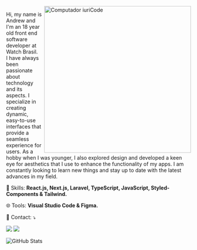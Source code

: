 <img src="https://raw.githubusercontent.com/MicaelliMedeiros/micaellimedeiros/master/image/computer-illustration.png" min-width="400px" max-width="400px" width="400px" align="right" alt="Computador iuriCode">

<p align="left"> 
  Hi, my name is Andrew and I'm an 18 year old front end software developer at Watch Brasil</strong>.<br>
  I have always been passionate about technology and its aspects. I specialize in creating dynamic,
  easy-to-use interfaces that provide a seamless experience for users. As a hobby when I was younger,
  I also explored design and developed a keen eye for aesthetics that I use to enhance the functionality
  of my apps. I am constantly looking to learn new things and stay up to date with the latest advances in my field.
</p>

<p align="left">
  🥷 Skills: <strong>React.js, Next.js, Laravel, TypeScript, JavaScript, Styled-Components & Tailwind.</strong>
</p>

<p align="left">
  🌐 Tools: <strong>Visual Studio Code & Figma.</strong>
</p>

<p align="left">
  💌 Contact: ⤵️
</p>

  <a href="https://www.linkedin.com/in/andrewgerez/" alt="Linkedin">
  <img src="https://img.shields.io/badge/-Linkedin-0e76a8?style=flat-square&logo=Linkedin&logoColor=white&link=https://www.linkedin.com/in/andrewgerez/" /></a>

  <a href="https://www.instagram.com/vampiredvil/" alt="Instagram">
  <img src="https://img.shields.io/badge/-Instagram-DF0174?style=flat-square&labelColor=DF0174&logo=instagram&logoColor=white&link=https://www.instagram.com/vampiredvil"/></a>
</p>  

![GitHub Stats](https://github-readme-stats.vercel.app/api?username=drewdevelopment&show_icons=true)

